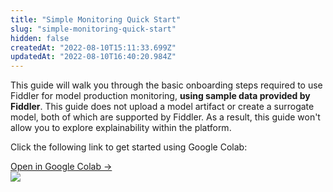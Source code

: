 ```yaml
---
title: "Simple Monitoring Quick Start"
slug: "simple-monitoring-quick-start"
hidden: false
createdAt: "2022-08-10T15:11:33.699Z"
updatedAt: "2022-08-10T16:40:20.984Z"
---
```

This guide will walk you through the basic onboarding steps required to use Fiddler for model production monitoring, **using sample data provided by Fiddler**.  This guide does not upload a model artifact or create a surrogate model, both of which are supported by Fiddler.  As a result, this guide won't allow you to explore explainability within the platform.

Click the following link to get started using Google Colab:

<div class="colab-box">
    <a href="https://colab.research.google.com/github/fiddler-labs/fiddler-samples/blob/master/content_root/tutorial/quickstart/Fiddler_Quick_Start_Simple_Monitoring.ipynb" target="_blank">
        <div>
            Open in Google Colab →
        </div>
    </a>
    <div>
            <img src="https://colab.research.google.com/img/colab_favicon_256px.png" />
    </div>
</div>